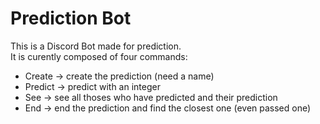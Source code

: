 # Prediction Bot
This is a Discord Bot made for prediction.<br>
It is curently composed of four commands:<br>
  - Create -> create the prediction (need a name)
  - Predict -> predict with an integer
  - See -> see all thoses who have predicted and their prediction
  - End -> end the prediction and find the closest one (even passed one)
